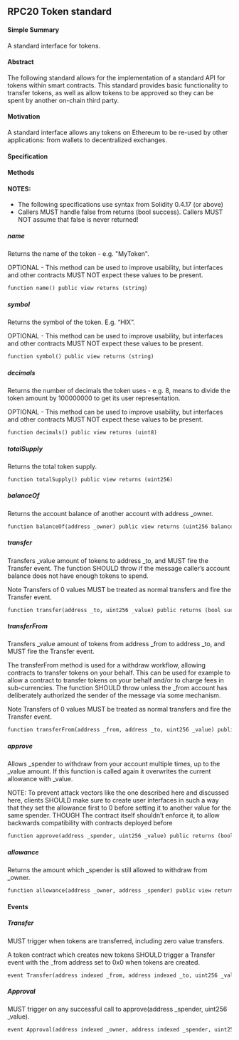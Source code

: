 ## RPC20 Token standard

#### Simple Summary
A standard interface for tokens.

#### Abstract
The following standard allows for the implementation of a standard API for tokens within smart contracts. This standard provides basic functionality to transfer tokens, as well as allow tokens to be approved so they can be spent by another on-chain third party.

#### Motivation
A standard interface allows any tokens on Ethereum to be re-used by other applications: from wallets to decentralized exchanges.

#### Specification
#### Methods
#### NOTES:

* The following specifications use syntax from Solidity 0.4.17 (or above)
* Callers MUST handle false from returns (bool success). Callers MUST NOT assume that false is never returned! 

##### name 
Returns the name of the token - e.g. "MyToken".

OPTIONAL - This method can be used to improve usability, but interfaces and other contracts MUST NOT expect these values to be present.

```dtd
function name() public view returns (string)
```

##### symbol 
Returns the symbol of the token. E.g. “HIX”.

OPTIONAL - This method can be used to improve usability, but interfaces and other contracts MUST NOT expect these values to be present.
```dtd
function symbol() public view returns (string)
```

##### decimals
Returns the number of decimals the token uses - e.g. 8, means to divide the token amount by 100000000 to get its user representation.

OPTIONAL - This method can be used to improve usability, but interfaces and other contracts MUST NOT expect these values to be present.

```dtd
function decimals() public view returns (uint8)
```

##### totalSupply
Returns the total token supply.

```dtd
function totalSupply() public view returns (uint256)
```

##### balanceOf
Returns the account balance of another account with address _owner.

```dtd
function balanceOf(address _owner) public view returns (uint256 balance)
```

##### transfer
Transfers _value amount of tokens to address _to, and MUST fire the Transfer event. The function SHOULD throw if the message caller’s account balance does not have enough tokens to spend.

Note Transfers of 0 values MUST be treated as normal transfers and fire the Transfer event.

```dtd
function transfer(address _to, uint256 _value) public returns (bool success)
```

##### transferFrom
Transfers _value amount of tokens from address _from to address _to, and MUST fire the Transfer event.

The transferFrom method is used for a withdraw workflow, allowing contracts to transfer tokens on your behalf. This can be used for example to allow a contract to transfer tokens on your behalf and/or to charge fees in sub-currencies. The function SHOULD throw unless the _from account has deliberately authorized the sender of the message via some mechanism.

Note Transfers of 0 values MUST be treated as normal transfers and fire the Transfer event.

```dtd
function transferFrom(address _from, address _to, uint256 _value) public returns (bool success)
```

##### approve
Allows _spender to withdraw from your account multiple times, up to the _value amount. If this function is called again it overwrites the current allowance with _value.

NOTE: To prevent attack vectors like the one described here and discussed here, clients SHOULD make sure to create user interfaces in such a way that they set the allowance first to 0 before setting it to another value for the same spender. THOUGH The contract itself shouldn’t enforce it, to allow backwards compatibility with contracts deployed before

```dtd
function approve(address _spender, uint256 _value) public returns (bool success)
```

##### allowance
Returns the amount which _spender is still allowed to withdraw from _owner.

```dtd
function allowance(address _owner, address _spender) public view returns (uint256 remaining)
```

#### Events

##### Transfer
MUST trigger when tokens are transferred, including zero value transfers.

A token contract which creates new tokens SHOULD trigger a Transfer event with the _from address set to 0x0 when tokens are created.

```dtd
event Transfer(address indexed _from, address indexed _to, uint256 _value)
```

##### Approval
MUST trigger on any successful call to approve(address _spender, uint256 _value).

```dtd
event Approval(address indexed _owner, address indexed _spender, uint256 _value)
```
